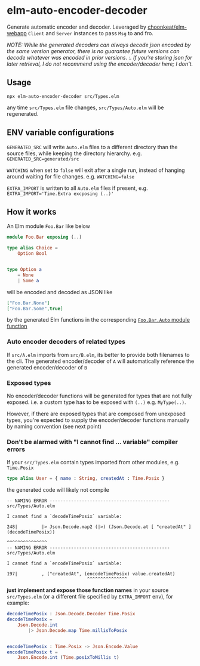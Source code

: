 # elm-auto-encoder-decoder

Generate automatic encoder and decoder. Leveraged by [choonkeat/elm-webapp](https://github.com/choonkeat/elm-webapp#readme) `Client` and `Server` instances to pass `Msg` to and fro.

_NOTE: While the generated decoders can always decode json encoded by the same version generator, there is no guarantee future versions can decode whatever was encoded in prior versions. :. If you're storing json for later retrieval, I do not recommend using the encoder/decoder here; I don't._

## Usage

```
npx elm-auto-encoder-decoder src/Types.elm
```

any time `src/Types.elm` file changes, `src/Types/Auto.elm` will be regenerated.

## ENV variable configurations

`GENERATED_SRC` will write `Auto.elm` files to a different directory than the source files, while keeping the directory hierarchy. e.g. `GENERATED_SRC=generated/src`

`WATCHING` when set to `false` will exit after a single run, instead of hanging around waiting for file changes. e.g. `WATCHING=false`

`EXTRA_IMPORT` is written to all `Auto.elm` files if present, e.g. `EXTRA_IMPORT='Time.Extra excposing (..)'`

## How it works

An Elm module `Foo.Bar` like below

``` elm
module Foo.Bar exposing (..)

type alias Choice =
    Option Bool


type Option a
    = None
    | Some a
```

will be encoded and decoded as JSON like


```json
["Foo.Bar.None"]
["Foo.Bar.Some",true]
```

by the generated Elm functions in the corresponding [`Foo.Bar.Auto` module function](https://github.com/choonkeat/elm-auto-encoder-decoder/blob/21a3cd4d46e8bbdd418a3069fb5b79f6efd6a1be/src/Foo/Bar/Auto.elm#L242-L246)

### Auto encoder decoders of related types

If `src/A.elm` imports from `src/B.elm`, its better to provide both filenames to the cli. The generated encoder/decoder of `A` will automatically reference the generated encoder/decoder of `B`

### Exposed types

No encoder/decoder functions will be generated for types that are not fully exposed. i.e. a custom type has to be exposed with `(..)` e.g. `MyType(..)`.

However, if there are exposed types that are composed from unexposed types, you're expected to supply the encoder/decoder functions manually by naming convention (see next point)

### Don't be alarmed with "I cannot find ... variable" compiler errors

If your `src/Types.elm` contain types imported from other modules, e.g. `Time.Posix`

```elm
type alias User = { name : String, createdAt : Time.Posix }
```

the generated code will likely not compile

```
-- NAMING ERROR --------------------------------------------- src/Types/Auto.elm

I cannot find a `decodeTimePosix` variable:

248|         |> Json.Decode.map2 (|>) (Json.Decode.at [ "createdAt" ] (decodeTimePosix))
                                                                       ^^^^^^^^^^^^^^^
-- NAMING ERROR --------------------------------------------- src/Types/Auto.elm

I cannot find a `encodeTimePosix` variable:

197|         , ("createdAt", (encodeTimePosix) value.createdAt)
                              ^^^^^^^^^^^^^^^
```

**just implement and expose those function names** in your source `src/Types.elm` (or a different file specified by `EXTRA_IMPORT` env), for example:

``` elm
decodeTimePosix : Json.Decode.Decoder Time.Posix
decodeTimePosix =
    Json.Decode.int
        |> Json.Decode.map Time.millisToPosix


encodeTimePosix : Time.Posix -> Json.Encode.Value
encodeTimePosix t =
    Json.Encode.int (Time.posixToMillis t)
```
